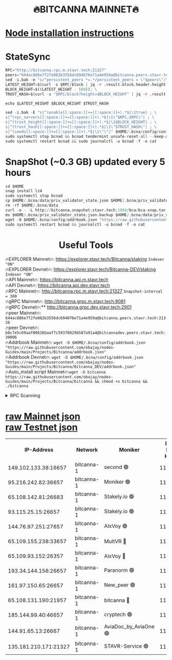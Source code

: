 <h1 align="center"> 🔥BITCANNA MAINNET🔥</h1>


[Node installation instructions](https://github.com/obajay/nodes-Guides/tree/main/Projects/Bitcanna)
=

# StateSync
```python
RPC="http://bitcanna.rpc.m.stavr.tech:21327"
peers="644ac886e7f2fe082b3556dc694076e71a4e959a@bitcanna.peers.stavr.tech:21326"
sed -i.bak -e "s/^persistent_peers *=.*/persistent_peers = \"$peers\"/" $HOME/.bcna/config/config.toml
LATEST_HEIGHT=$(curl -s $RPC/block | jq -r .result.block.header.height); \
BLOCK_HEIGHT=$((LATEST_HEIGHT - 500)); \
TRUST_HASH=$(curl -s "$RPC/block?height=$BLOCK_HEIGHT" | jq -r .result.block_id.hash)

echo $LATEST_HEIGHT $BLOCK_HEIGHT $TRUST_HASH

sed -i.bak -E "s|^(enable[[:space:]]+=[[:space:]]+).*$|\1true| ; \
s|^(rpc_servers[[:space:]]+=[[:space:]]+).*$|\1\"$RPC,$RPC\"| ; \
s|^(trust_height[[:space:]]+=[[:space:]]+).*$|\1$BLOCK_HEIGHT| ; \
s|^(trust_hash[[:space:]]+=[[:space:]]+).*$|\1\"$TRUST_HASH\"| ; \
s|^(seeds[[:space:]]+=[[:space:]]+).*$|\1\"\"|" $HOME/.bcna/config/config.toml
sudo systemctl stop bcnad && bcnad tendermint unsafe-reset-all --keep-addr-book
sudo systemctl restart bcnad && sudo journalctl -u bcnad -f -o cat
```
# SnapShot (~0.3 GB) updated every 5 hours
```python
cd $HOME
snap install lz4
sudo systemctl stop bcnad
cp $HOME/.bcna/data/priv_validator_state.json $HOME/.bcna/priv_validator_state.json.backup
rm -rf $HOME/.bcna/data
curl -o - -L http://bitcanna.snapshot.stavr.tech:1004/bca/bca-snap.tar.lz4 | lz4 -c -d - | tar -x -C $HOME/.bcna --strip-components 2
mv $HOME/.bcna/priv_validator_state.json.backup $HOME/.bcna/data/priv_validator_state.json
wget -O $HOME/.bcna/config/addrbook.json "https://raw.githubusercontent.com/obajay/nodes-Guides/main/Projects/Bitcanna/addrbook.json"
sudo systemctl restart bcnad && journalctl -u bcnad -f -o cat
```

 <h1 align="center"> Useful Tools</h1>

🔥EXPLORER Mainnet🔥:    https://explorer.stavr.tech/Bitcanna/staking          `Indexer "ON"` \
🔥EXPLORER Devnet🔥:     https://explorer.stavr.tech/Bitcanna-DEV/staking     `Indexer "ON"` \
🔥API Mainnet🔥:         https://bitcanna.api.m.stavr.tech \
🔥API Devnet🔥:          https://bitcanna.api.dev.stavr.tech \
🔥RPC Mainnet🔥:         http://bitcanna.rpc.m.stavr.tech:21327         `Snapshot-interval = 300` \
🔥gRPC Mainnet🔥:        http://bitcanna.grpc.m.stavr.tech:9081 \
🔥gRPC Devnet🔥:**       http://bitcanna.grpc.dev.stavr.tech:2901 \
🔥peer Mainnet🔥:        `644ac886e7f2fe082b3556dc694076e71a4e959a@bitcanna.peers.stavr.tech:21326` \
🔥peer Devnet🔥:         `b0c7e5c69aaf00626baaf7c59370029b587a91a4@bitcannadev.peers.stavr.tech:30006` \
🔥Addrbook Mainnet🔥:    ```wget -O $HOME/.bcna/config/addrbook.json "https://raw.githubusercontent.com/obajay/nodes-Guides/main/Projects/Bitcanna/addrbook.json"``` \
🔥Addrbook Devnet🔥:    ```wget -O $HOME/.bcna/config/addrbook.json "https://raw.githubusercontent.com/obajay/nodes-Guides/main/Projects/Bitcanna/Bitcanna_DEV/addrbook.json"``` \
🔥Auto_install script Mainnet🔥:```wget -O bitcanna https://raw.githubusercontent.com/obajay/nodes-Guides/main/Projects/Bitcanna/bitcanna && chmod +x bitcanna && ./bitcanna```



<details>
<summary>RPC Scanning</summary>

<h2 align="center"> We scan nodes in real time every 4 hours. And we provide the final result of RPC endpoints.
We cannot influence the operation of these nodes in any way. </h2>


```python
If Voting Power is higher than 0 --> then the Node is a validator of the network and may be subject to attack and be a potential threat to the chain.
```
```python
We marked such validators with a red symbol
```

</details>

[raw Mainnet json](https://rpc-check.bcam.stavr.tech/bcam/rpc-bcam-result.json) \
[raw Testnet json](https://github.com/obajay/StateSync-snapshots/tree/main/Projects/Bitcanna/Rpc-Check-Testnet)
=



<table><tr><th>IP-Address</th><th>Network</th><th>Moniker</th><th>Latest Block Height</th><th>Earliest Block Height</th><th>Catching Up</th><th>Tx Index</th><th>Voting Power</th><th>Scan Time</th></tr><tr><td>149.102.133.38:16657</td><td>bitcanna-1</td><td>second 🟢</td><td>11574529</td><td>1</td><td>False</td><td>on</td><td>0</td><td>2023-12-07T17:46:07.591192583UTC</td></tr><tr><td>95.216.242.82:36657</td><td>bitcanna-1</td><td>Moniker 🟢</td><td>11574522</td><td>5776907</td><td>False</td><td>on</td><td>0</td><td>2023-12-07T17:45:20.720083153UTC</td></tr><tr><td>65.108.142.81:26683</td><td>bitcanna-1</td><td>Stakely.io 🟢</td><td>11574524</td><td>6152001</td><td>False</td><td>on</td><td>0</td><td>2023-12-07T17:45:37.908070188UTC</td></tr><tr><td>93.115.25.15:26657</td><td>bitcanna-1</td><td>Stakely.io 🟢</td><td>11574523</td><td>6520001</td><td>False</td><td>on</td><td>0</td><td>2023-12-07T17:45:31.456013413UTC</td></tr><tr><td>144.76.97.251:27657</td><td>bitcanna-1</td><td>AlxVoy 🟢</td><td>11574528</td><td>8805201</td><td>False</td><td>on</td><td>0</td><td>2023-12-07T17:45:59.009281637UTC</td></tr><tr><td>65.109.155.238:33657</td><td>bitcanna-1</td><td>MultVR 🔴</td><td>11574525</td><td>9933415</td><td>False</td><td>on</td><td>349522</td><td>2023-12-07T17:45:42.806165925UTC</td></tr><tr><td>65.109.93.152:26357</td><td>bitcanna-1</td><td>AlxVoy 🔴</td><td>11574530</td><td>10824001</td><td>False</td><td>on</td><td>1391603</td><td>2023-12-07T17:46:08.173116306UTC</td></tr><tr><td>193.34.144.156:26657</td><td>bitcanna-1</td><td>Paranorm 🟢</td><td>11574526</td><td>10961301</td><td>False</td><td>on</td><td>0</td><td>2023-12-07T17:45:47.562357254UTC</td></tr><tr><td>161.97.150.65:26657</td><td>bitcanna-1</td><td>New_peer 🟢</td><td>11574524</td><td>11334001</td><td>False</td><td>on</td><td>0</td><td>2023-12-07T17:45:38.274270238UTC</td></tr><tr><td>65.108.131.190:21957</td><td>bitcanna-1</td><td>bitcanna 🔴</td><td>11574526</td><td>11474526</td><td>False</td><td>on</td><td>408240</td><td>2023-12-07T17:45:47.263175101UTC</td></tr><tr><td>185.144.99.40:46657</td><td>bitcanna-1</td><td>cryptech 🟢</td><td>11574521</td><td>11528001</td><td>False</td><td>on</td><td>0</td><td>2023-12-07T17:45:18.356811754UTC</td></tr><tr><td>144.91.65.13:26667</td><td>bitcanna-1</td><td>AviaDoc_by_AviaOne 🟢</td><td>11574527</td><td>11563001</td><td>False</td><td>on</td><td>0</td><td>2023-12-07T17:45:54.164975839UTC</td></tr><tr><td>135.181.210.171:21327</td><td>bitcanna-1</td><td>STAVR-Service 🟢</td><td>11574528</td><td>11573001</td><td>False</td><td>on</td><td>0</td><td>2023-12-07T17:45:58.684601620UTC</td></tr></table>
